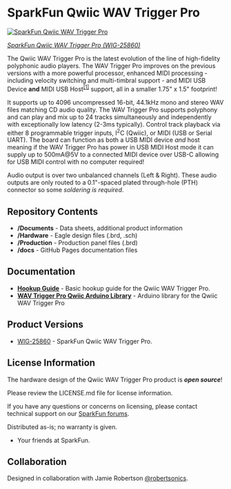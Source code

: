 SparkFun Qwiic WAV Trigger Pro
========================================

[![SparkFun Qwiic WAV Trigger Pro](https://cdn.sparkfun.com/r/600-600/assets/parts/2/6/5/4/7/WIG-25860-WAV-Trigger-Pro-Feature.jpg)](https://www.sparkfun.com/products/25860)

[*SparkFun Qwiic WAV Trigger Pro (WIG-25860)*](https://www.sparkfun.com/products/25860)

The Qwiic WAV Trigger Pro is the latest evolution of the line of high-fidelity polyphonic audio players. The WAV Trigger Pro improves on the previous versions with a more powerful processor, enhanced MIDI processing - including velocity switching and multi-timbral support - and MIDI USB Device <b>and</b> MIDI USB Host<sup><a href="#USBMIDI_Note">[1]</a></sup> support, all in a smaller 1.75" x 1.5" footprint!

It supports up to 4096 uncompressed 16-bit, 44.1kHz mono and stereo WAV files matching CD audio quality. The WAV Trigger Pro supports polyphony and can play and mix up to 24 tracks simultaneously and independently with exceptionally low latency (2-3ms typically). Control track playback via either 8 programmable trigger inputs, I<sup>2</sup>C (Qwiic), or MIDI (USB or Serial UART). The board can function as both a USB MIDI device <i>and</i> host meaning if the WAV Trigger Pro has power in USB MIDI Host mode it can supply up to 500mA@5V to a connected MIDI device over USB-C allowing for USB MIDI control with no computer required!

Audio output is over two unbalanced channels (Left & Right). These audio outputs are only routed to a 0.1"-spaced plated through-hole (PTH) connector so some *soldering is required*.

Repository Contents
-------------------

* **/Documents** - Data sheets, additional product information  
* **/Hardware** - Eagle design files (.brd, .sch)
* **/Production** - Production panel files (.brd)
* **/docs** - GitHub Pages documentation files

Documentation
--------------
* **[Hookup Guide](https://docs.sparkfun.com/SparkFun_Qwiic_WAV_Trigger_Pro/)** - Basic hookup guide for the Qwiic WAV Trigger Pro.
* **[WAV Trigger Pro Qwiic Arduino Library](https://github.com/robertsonics/WAV_Trigger_Pro_Qwiic_Arduino_Library)** - Arduino library for the Qwiic WAV Trigger Pro

Product Versions
----------------
* [WIG-25860](https://www.sparkfun.com/products/25860) - SparkFun Qwiic WAV Trigger Pro.

License Information
-------------------

The hardware design of the Qwiic WAV Trigger Pro product is _**open source**_! 

Please review the LICENSE.md file for license information. 

If you have any questions or concerns on licensing, please contact technical support on our [SparkFun forums](https://forum.sparkfun.com/viewforum.php?f=152).

Distributed as-is; no warranty is given.

- Your friends at SparkFun.

Collaboration
--------------

Designed in collaboration with Jamie Robertson [@robertsonics](https://www.robertsonics.com/).
